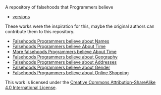 A repository of falsehoods that Programmers believe

* [versions](versions.md)

These works were the inspiration for this, maybe the original authors can
contribute them to this repository.

* [Falsehoods Programmers believe about Names][2]
* [Falsehoods Programmers believe About Time][3]
* [More falsehoods Programmers believe About Time][6]
* [Falsehoods Programmers believe about Geography][4]
* [Falsehoods Programmers believe about Addresses][5]
* [Falsehoods Programmers believe about Gender][7]
* [Falsehoods Programmers believe about Online Shopping][8]

This work is licensed under the [Creative Commons Attribution-ShareAlike 4.0
International License][1].

[1]: http://creativecommons.org/licenses/by-sa/4.0/.
[2]: http://www.kalzumeus.com/2010/06/17/falsehoods-programmers-believe-about-names/
[3]: http://infiniteundo.com/post/25326999628/falsehoods-programmers-believe-about-time
[4]: http://wiesmann.codiferes.net/wordpress/?p=15187&lang=en
[5]: https://www.mjt.me.uk/posts/falsehoods-programmers-believe-about-addresses/
[6]: http://infiniteundo.com/post/25509354022/more-falsehoods-programmers-believe-about-time
[7]: http://www.cscyphers.com/blog/2012/06/28/falsehoods-programmers-believe-about-gender/
[8]: http://wiesmann.codiferes.net/wordpress/?p=22201
